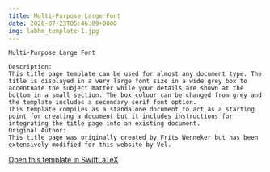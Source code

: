 ```yaml
---
title: Multi-Purpose Large Font
date: 2020-07-23T05:46:09+0000
img: labhm_template-1.jpg
---
```

```
Multi-Purpose Large Font

Description:
This title page template can be used for almost any document type. The title is displayed in a very large font size in a wide grey box to accentuate the subject matter while your details are shown at the bottom in a small section. The box colour can be changed from grey and the template includes a secondary serif font option.
This template compiles as a standalone document to act as a starting point for creating a document but it includes instructions for integrating the title page into an existing document.
Original Author:
This title page was originally created by Frits Wenneker but has been extensively modified for this website by Vel.
```
[Open this template in SwiftLaTeX](https://www.swiftlatex.com/project.html?import=https://swiftlatex.github.io/LaTeXBoilerPlate/zips/ufxac_template.zip)
